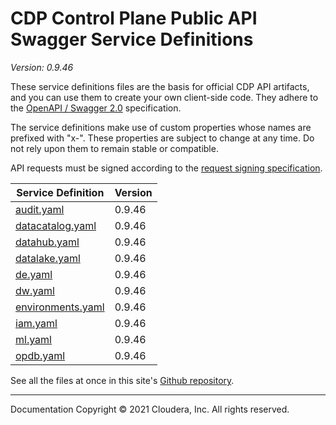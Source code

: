 # CDP Control Plane Public API Swagger Service Definitions

*Version: 0.9.46*

These service definitions files are the basis for official CDP API artifacts,
and you can use them to create your own client-side code. They adhere to the
[OpenAPI / Swagger 2.0](https://swagger.io/specification/v2/) specification.

The service definitions make use of custom properties whose names are prefixed
with "x-". These properties are subject to change at any time. Do not rely upon
them to remain stable or compatible.

API requests must be signed according to the
[request signing specification](request_signing.md).

| Service Definition | Version |
| --- | --- |
| [audit.yaml](./audit.yaml) | 0.9.46 |
| [datacatalog.yaml](./datacatalog.yaml) | 0.9.46 |
| [datahub.yaml](./datahub.yaml) | 0.9.46 |
| [datalake.yaml](./datalake.yaml) | 0.9.46 |
| [de.yaml](./de.yaml) | 0.9.46 |
| [dw.yaml](./dw.yaml) | 0.9.46 |
| [environments.yaml](./environments.yaml) | 0.9.46 |
| [iam.yaml](./iam.yaml) | 0.9.46 |
| [ml.yaml](./ml.yaml) | 0.9.46 |
| [opdb.yaml](./opdb.yaml) | 0.9.46 |

See all the files at once in this site's
[Github repository](https://github.com/cloudera/cdp-dev-docs/tree/master/api-docs/swagger).

----

Documentation Copyright © 2021 Cloudera, Inc. All rights reserved.

